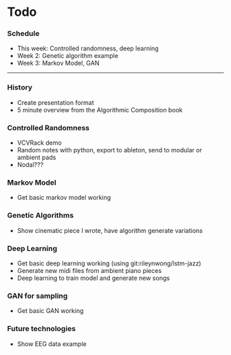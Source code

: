 # Todo

### Schedule
 - This week: Controlled randomness, deep learning
 - Week 2: Genetic algorithm example
 - Week 3: Markov Model, GAN

---

### History
 - Create presentation format
 - 5 minute overview from the Algorithmic Composition book

### Controlled Randomness
 - VCVRack demo
 - Random notes with python, export to ableton, send to modular or ambient pads
 - Nodal???

### Markov Model
 - Get basic markov model working

### Genetic Algorithms
 - Show cinematic piece I wrote, have algorithm generate variations

### Deep Learning
 - Get basic deep learning working (using git:rileynwong/lstm-jazz)
 - Generate new midi files from ambient piano pieces
 - Deep learning to train model and generate new songs

### GAN for sampling
 - Get basic GAN working
 
### Future technologies
 - Show EEG data example

### 
